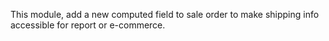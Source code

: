 This module, add a new computed field to sale order to make shipping
info accessible for report or e-commerce.
